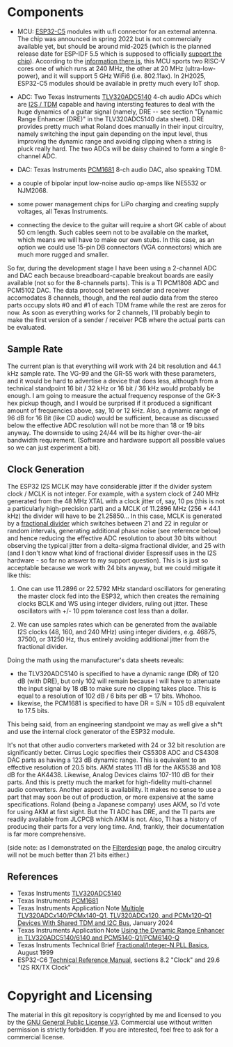 # Components

  * MCU: [ESP32-C5](https://www.espressif.com/en/news/ESP32-C5) modules with u.fl connector for an external antenna. The chip was announced in spring 2022 but is not commercially available yet, but should be around mid-2025 (which is the planned release date for ESP-IDF 5.5 which is supposed to officially [support the chip](https://github.com/espressif/esp-idf/issues/14021)). According to the [information there is](https://docs.espressif.com/projects/esp-dev-kits/en/latest/esp32c5/esp32-c5-devkitc-1/user_guide.html), this MCU sports two RISC-V cores one of which runs at 240 MHz, the other at 20 MHz (ultra-low-power), and it will support 5 GHz WiFi6 (i.e. 802.11ax). In 2H2025, ESP32-C5 modules should be available in pretty much every IoT shop. 
     
  * ADC: Two Texas Instruments [TLV320ADC5140](https://www.ti.com/lit/gpn/TLV320ADC5140) 4-ch audio ADCs which are [I2S / TDM](https://en.wikipedia.org/wiki/I%C2%B2S) capable and having intersting features to deal with the huge dynamics of a guitar signal (namely, DRE -- see section "Dynamic Range Enhancer (DRE)" in the TLV320ADC5140 data sheet). DRE provides pretty much what Roland does manually in their input circuitry, namely switching the input gain depending on the input level, thus improving the dynamic range and avoiding clipping when a string is pluck really hard. The two ADCs will be daisy chained to form a single 8-channel ADC. 

  * DAC: Texas Instruments [PCM1681](https://www.ti.com/lit/gpn/PCM1681) 8-ch audio DAC, also speaking TDM. 

  * a couple of bipolar input low-noise audio op-amps like NE5532 or NJM2068.

  * some power management chips for LiPo charging and creating supply voltages, all Texas Instruments.

  * connecting the device to the guitar will require a short GK cable of about 50 cm length. Such cables seem not to be available on the market, which means we will have to make our own stubs. In this case, as an option we could use 15-pin DB connectors (VGA connectors) which are much more rugged and smaller. 
 
So far, during the development stage I have been using a 2-channel ADC and DAC each because breadboard-capable breakout boards are easily available (not so for the 8-channels parts). This is a TI PCM1808 ADC and PCM5102 DAC. The data protocol between sender and receiver accomodates 8 channels, though, and the real audio data from the stereo parts occupy slots #0 and #1 of each TDM frame while the rest are zeros for now. As soon as everything works for 2 channels, I'll probably begin to make the first version of a sender / receiver PCB where the actual parts can be evaluated. 

## Sample Rate
  
The current plan is that everything will work with 24 bit resolution and 44.1 kHz sample rate. The VG-99 and the GR-55 work with these parameters, and it would be hard to advertise a device that does less, although from a technical standpoint 16 bit / 32 kHz or 16 bit / 36 kHz would probably be enough. I am going to measure the actual frequency response of the GK-3 hex pickup though, and I would be surprised if it produced a significant amount of frequencies above, say, 10 or 12 kHz. Also, a dynamic range of 96 dB for 16 Bit (like CD audio) would be sufficient, because as discussed below the effective ADC resolution will not be more than 18 or 19 bits anyway. The downside to using 24/44 will be its higher over-the-air bandwidth requirement. (Software and hardware support all possible values so we can just experiment a bit). 

## Clock Generation 

The ESP32 I2S MCLK may have considerable jitter if the divider system clock / MCLK is not integer. For example, with a system clock of 240 MHz generated from the 48 MHz XTAL with a clock jitter of, say, 10 ps (this is not a particularly high-precision part) and a MCLK of 11.2896 MHz (256 * 44.1 kHz) the divider will have to be 21.25850...  In this case, MCLK is generated by a [fractional divider](https://en.wikipedia.org/wiki/Dual-modulus_prescaler) which switches between 21 and 22 in regular or random intervals, generating additional phase noise (see reference below) and hence reducing the effective ADC resolution to about 30 bits without observing the typical jitter from a delta-sigma fractional divider, and 25 with (and I don't know what kind of fractional divider Espressif uses in the I2S hardware - so far no answer to my support question). This is is just so acceptable because we work with 24 bits anyway, but we could mitigate it like this: 
  
 1. One can use 11.2896 or 22.5792 MHz standard oscillators for generating the master clock fed into the ESP32, which then creates the remaining clocks BCLK and WS using integer dividers, ruling out jitter.  These oscillators with +/- 10 ppm tolerance cost less than a dollar.  

 2. We can use samples rates which can be generated from the available I2S clocks (48, 160, and 240 MHz) using integer dividers, e.g. 46875, 37500, or 31250 Hz, thus entirely avoiding additional jitter from the fractional divider. 

Doing the math using the manufacturer's data sheets reveals: 

 * the TLV320ADC5140 is specified to have a dynamic range (DR) of 120 dB (with DRE), but only 102 will remain because I will have to attenuate the input signal by 18 dB to make sure no clipping takes place. This is equal to a resolution of 102 dB / 6 bits per dB = 17 bits. Whohoo. 
 * likewise, the PCM1681 is specified to have DR = S/N = 105 dB equivalent to 17.5 bits. 

This being said, from an engineering standpoint we may as well give a sh*t and use the internal clock generator of the ESP32 module. 

It's not that other audio converters marketed with 24 or 32 bit resolution are significantly better. Cirrus Logic specifies their CS5308 ADC and CS4308 DAC parts as having a 123 dB dynamic range. This is equivalent to an effective resolution of 20.5 bits. AKM states 111 dB for the AK5538 and 108 dB for the AK4438. Likewise, Analog Devices claims 107-110 dB for their parts.  And this is pretty much the market for high-fidelity multi-channel audio converters. Another aspect is availability. It makes no sense to use a part that may soon be out of production, or more expensive at the same specifications. Roland (being a Japanese company) uses AKM, so I'd vote for using AKM at first sight. But the TI ADC has DRE, and the TI parts are readily available from JLCPCB which AKM is not. Also, TI has a history of producing their parts for a very long time. And, frankly, their documentation is far more comprehensive. 
  
(side note: as I demonstrated on the [Filterdesign](Filterdesign.md) page, the analog circuitry will not be much better than 21 bits either.) 

## References 

 * Texas Instruments [TLV320ADC5140](https://www.ti.com/product/TLV320ADC5140)
 * Texas Instruments [PCM1681](https://www.ti.com/product/PCM1681)
 * Texas Instruments Application Note [Multiple TLV320ADCx140/PCMx140-Q1, TLV320ADCx120,
and PCMx120-Q1 Devices With Shared TDM and I2C Bus](https://www.ti.com/lit/pdf/sbaa383), January 2024
 * Texas Instruments Application Note [Using the Dynamic Range Enhancer in
TLV320ADC5140/6140 and PCM5140-Q1/PCM6140-Q](https://www.ti.com/lit/pdf/sbaa400)
 * Texas Instruments Technical Brief [Fractional/Integer-N PLL Basics](https://www.ti.com/lit/an/swra029/swra029.pdf), August 1999
 * ESP32-C6 [Technical Reference Manual](https://www.espressif.com/sites/default/files/documentation/esp32-c6_technical_reference_manual_en.pdf), sections 8.2 "Clock" and 29.6 "I2S RX/TX Clock"


# Copyright and Licensing

The material in this git repository is copyrighted by me and licensed to you by the [GNU General Public License V3](https://www.gnu.org/licenses/gpl-3.0.en.html). Commercial use without written permission is strictly forbidden. If you are interested, feel free to ask for a commercial license. 

